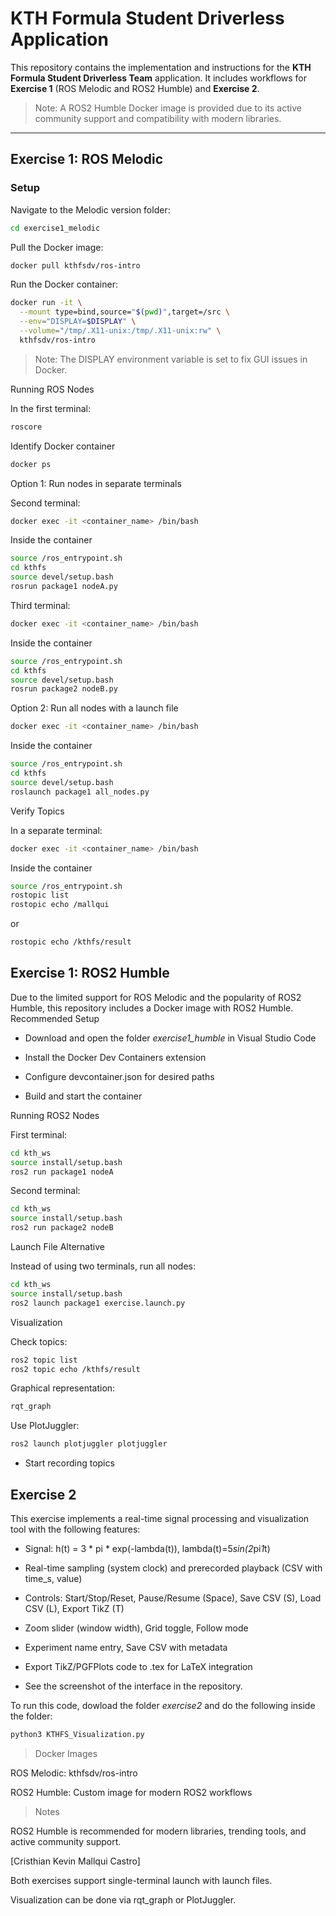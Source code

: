 # KTH Formula Student Driverless Application

This repository contains the implementation and instructions for the **KTH Formula Student Driverless Team** application. It includes workflows for **Exercise 1** (ROS Melodic and ROS2 Humble) and **Exercise 2**.  

> Note: A ROS2 Humble Docker image is provided due to its active community support and compatibility with modern libraries.

---

## Exercise 1: ROS Melodic

### Setup

Navigate to the Melodic version folder:

```bash
cd exercise1_melodic
```
Pull the Docker image:

```bash
docker pull kthfsdv/ros-intro
```
Run the Docker container:

```bash
docker run -it \
  --mount type=bind,source="$(pwd)",target=/src \
  --env="DISPLAY=$DISPLAY" \
  --volume="/tmp/.X11-unix:/tmp/.X11-unix:rw" \
  kthfsdv/ros-intro
```

> Note: The DISPLAY environment variable is set to fix GUI issues in Docker.

Running ROS Nodes

In the first terminal:
```bash
roscore
```

Identify Docker container
```bash
docker ps
```

Option 1: Run nodes in separate terminals

Second terminal:
```bash
docker exec -it <container_name> /bin/bash
```
Inside the container
```bash
source /ros_entrypoint.sh
cd kthfs
source devel/setup.bash
rosrun package1 nodeA.py
```
Third terminal:
```bash
docker exec -it <container_name> /bin/bash
```
Inside the container
```bash
source /ros_entrypoint.sh
cd kthfs
source devel/setup.bash
rosrun package2 nodeB.py
```

Option 2: Run all nodes with a launch file
```bash
docker exec -it <container_name> /bin/bash
```
Inside the container
```bash
source /ros_entrypoint.sh
cd kthfs
source devel/setup.bash
roslaunch package1 all_nodes.py
```

Verify Topics

In a separate terminal:
```bash
docker exec -it <container_name> /bin/bash
```
Inside the container
```bash
source /ros_entrypoint.sh
rostopic list
rostopic echo /mallqui
```
or
```bash
rostopic echo /kthfs/result
```
## Exercise 1: ROS2 Humble

Due to the limited support for ROS Melodic and the popularity of ROS2 Humble, this repository includes a Docker image with ROS2 Humble.
Recommended Setup

- Download and open the folder _exercise1_humble_ in Visual Studio Code

- Install the Docker Dev Containers extension

- Configure devcontainer.json for desired paths

- Build and start the container

Running ROS2 Nodes

First terminal:
```bash
cd kth_ws
source install/setup.bash
ros2 run package1 nodeA
```

Second terminal:
```bash
cd kth_ws
source install/setup.bash
ros2 run package2 nodeB
```

Launch File Alternative

Instead of using two terminals, run all nodes:
```bash
cd kth_ws
source install/setup.bash
ros2 launch package1 exercise.launch.py
```

Visualization

Check topics:
```bash
ros2 topic list
ros2 topic echo /kthfs/result
```

Graphical representation:
```bash
rqt_graph
```
Use PlotJuggler:
```bash
ros2 launch plotjuggler plotjuggler
```
 - Start recording topics

## Exercise 2

This exercise implements a real-time signal processing and visualization tool with the following features:

- Signal: h(t) = 3 * pi * exp(-lambda(t)), lambda(t)=5*sin(2*pi*1*t)

- Real-time sampling (system clock) and prerecorded playback (CSV with time_s, value)

- Controls: Start/Stop/Reset, Pause/Resume (Space), Save CSV (S), Load CSV (L), Export TikZ (T)

- Zoom slider (window width), Grid toggle, Follow mode

- Experiment name entry, Save CSV with metadata

- Export TikZ/PGFPlots code to .tex for LaTeX integration

- See the screenshot of the interface in the repository.

To run this code, dowload the folder _exercise2_ and do the following inside the folder:

```bash
python3 KTHFS_Visualization.py
```


> Docker Images

ROS Melodic: kthfsdv/ros-intro

ROS2 Humble: Custom image for modern ROS2 workflows

> Notes

ROS2 Humble is recommended for modern libraries, trending tools, and active community support.

[Cristhian Kevin Mallqui Castro]

Both exercises support single-terminal launch with launch files.

Visualization can be done via rqt_graph or PlotJuggler.
